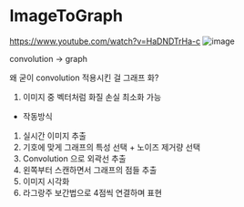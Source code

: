 # ImageToGraph

https://www.youtube.com/watch?v=HaDNDTrHa-c
![image](https://github.com/user-attachments/assets/c9861517-73df-4d0c-b8e5-56b9e80d88f8)

convolution -> graph

왜 굳이 convolution 적용시킨 걸 그래프 화?
1. 이미지 중 벡터처럼 화질 손실 최소화 가능

- 작동방식
1. 실시간 이미지 추출
2. 기호에 맞게 그래프의 특성 선택 + 노이즈 제거량 선택
3. Convolution 으로 외곽선 추출
4. 왼쪽부터 스캔하면서 그래프의 점들 추출
5. 이미지 시각화
6. 라그랑주 보간법으로 4점씩 연결하며 표현